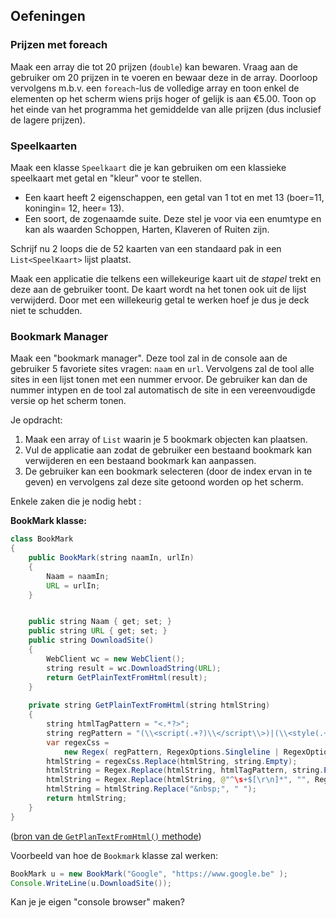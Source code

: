 ## Oefeningen

### Prijzen met foreach

Maak een array die tot 20 prijzen (``double``) kan bewaren. Vraag aan de gebruiker om 20 prijzen in te voeren en bewaar deze in de array. Doorloop vervolgens m.b.v. een ``foreach``-lus de volledige array en toon enkel de elementen op het scherm wiens prijs hoger of gelijk is aan €5.00. Toon op het einde van het programma het gemiddelde van alle prijzen (dus inclusief de lagere prijzen).

### Speelkaarten

Maak een klasse ``Speelkaart`` die je kan gebruiken om een klassieke speelkaart met getal en "kleur" voor te stellen. 

* Een kaart heeft 2 eigenschappen, een getal van 1 tot en met 13 (boer=11, koningin= 12, heer= 13).
* Een soort, de zogenaamde suite. Deze stel je voor via een enumtype en kan als waarden Schoppen, Harten, Klaveren of Ruiten zijn.


Schrijf nu 2 loops die de 52 kaarten van een standaard pak in een ``List<SpeelKaart>`` lijst plaatst.

Maak een applicatie die telkens een willekeurige kaart uit de *stapel* trekt en deze aan de gebruiker toont. De kaart wordt na het tonen ook uit de lijst verwijderd. Door met een willekeurig getal te werken hoef je dus je deck niet te schudden.

### Bookmark Manager

Maak een "bookmark manager". Deze tool zal in de console aan de gebruiker 5 favoriete sites vragen: ``naam`` en ``url``. Vervolgens zal de tool alle sites in een lijst tonen met een nummer ervoor. De gebruiker kan dan de nummer intypen en de tool zal automatisch de site in een vereenvoudigde versie op het scherm tonen. 

Je opdracht:

1. Maak een array of ``List`` waarin je 5 bookmark objecten kan plaatsen. 
2. Vul de applicatie aan zodat de gebruiker een bestaand bookmark kan verwijderen en een bestaand bookmark kan aanpassen.
3. De gebruiker kan een bookmark selecteren (door de index ervan in te geven) en vervolgens zal deze site getoond worden op het scherm.

Enkele zaken die je nodig hebt :


**BookMark klasse:**
```java
class BookMark
{
    public BookMark(string naamIn, urlIn)
    {
        Naam = naamIn;
        URL = urlIn;
    }


    public string Naam { get; set; }
    public string URL { get; set; }
    public string DownloadSite()
    {
        WebClient wc = new WebClient();
        string result = wc.DownloadString(URL);
        return GetPlainTextFromHtml(result);
    }
    
    private string GetPlainTextFromHtml(string htmlString)
    {
        string htmlTagPattern = "<.*?>";
        string regPattern = "(\\<script(.+?)\\</script\\>)|(\\<style(.+?)\\</style\\>)";
        var regexCss = 
            new Regex( regPattern, RegexOptions.Singleline | RegexOptions.IgnoreCase);
        htmlString = regexCss.Replace(htmlString, string.Empty);
        htmlString = Regex.Replace(htmlString, htmlTagPattern, string.Empty);
        htmlString = Regex.Replace(htmlString, @"^\s+$[\r\n]*", "", RegexOptions.Multiline);
        htmlString = htmlString.Replace("&nbsp;", " ");
        return htmlString;
    }
}
```
([bron van de ``GetPlanTextFromHtml()`` methode](https://www.mercator.eu/mercator/std/info_aruba/reporting-hoe-gegevens-afdrukken-met-html-tags.html))


Voorbeeld van hoe de ``Bookmark`` klasse zal werken:

```java
BookMark u = new BookMark("Google", "https://www.google.be" );
Console.WriteLine(u.DownloadSite());
```

Kan je je eigen "console browser" maken?